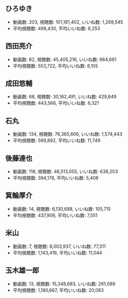 ## ひろゆき

-   動画数: 203, 視聴数: 101,181,402, いいね数: 1,269,545
-   平均視聴数: 498,430, 平均いいね数: 6,253

## 西田亮介

-   動画数: 82, 視聴数: 45,405,216, いいね数: 664,661
-   平均視聴数: 553,722, 平均いいね数: 8,105

## 成田悠輔

-   動画数: 68, 視聴数: 30,162,491, いいね数: 429,849
-   平均視聴数: 443,566, 平均いいね数: 6,321

## 石丸

-   動画数: 134, 視聴数: 76,365,606, いいね数: 1,574,443
-   平均視聴数: 569,892, 平均いいね数: 11,749

## 後藤達也

-   動画数: 118, 視聴数: 46,513,055, いいね数: 638,203
-   平均視聴数: 394,178, 平均いいね数: 5,408

## 箕輪厚介

-   動画数: 14, 視聴数: 6,130,688, いいね数: 105,715
-   平均視聴数: 437,906, 平均いいね数: 7,551

## 米山

-   動画数: 7, 視聴数: 8,003,937, いいね数: 77,311
-   平均視聴数: 1,143,419, 平均いいね数: 11,044

## 玉木雄一郎

-   動画数: 13, 視聴数: 15,348,683, いいね数: 261,089
-   平均視聴数: 1,180,667, 平均いいね数: 20,083
